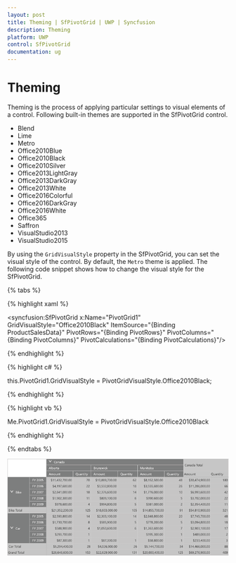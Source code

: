 ```yaml
---
layout: post
title: Theming | SfPivotGrid | UWP | Syncfusion
description: Theming
platform: UWP
control: SfPivotGrid
documentation: ug
---
```


# Theming

Theming is the process of applying particular settings to visual elements of a control. Following built-in themes are supported in the SfPivotGrid control.

* Blend
* Lime
* Metro
* Office2010Blue
* Office2010Black
* Office2010Silver
* Office2013LightGray
* Office2013DarkGray
* Office2013White
* Office2016Colorful
* Office2016DarkGray
* Office2016White
* Office365
* Saffron
* VisualStudio2013
* VisualStudio2015

By using the `GridVisualStyle` property in the SfPivotGrid, you can set the visual style of the control. By default, the `Metro` theme is applied. The following code snippet shows how to change the visual style for the SfPivotGrid.

{% tabs %}

{% highlight xaml %}

<syncfusion:SfPivotGrid x:Name="PivotGrid1" GridVisualStyle="Office2010Black"
                        ItemSource="{Binding ProductSalesData}" PivotRows="{Binding PivotRows}"
                        PivotColumns="{Binding PivotColumns}" PivotCalculations="{Binding PivotCalculations}"/>

{% endhighlight %}

{% highlight c# %}

this.PivotGrid1.GridVisualStyle = PivotGridVisualStyle.Office2010Black;

{% endhighlight %}

{% highlight vb %}

Me.PivotGrid1.GridVisualStyle = PivotGridVisualStyle.Office2010Black

{% endhighlight %}

{% endtabs %}

![](Theming_images/Theming_img1.png)